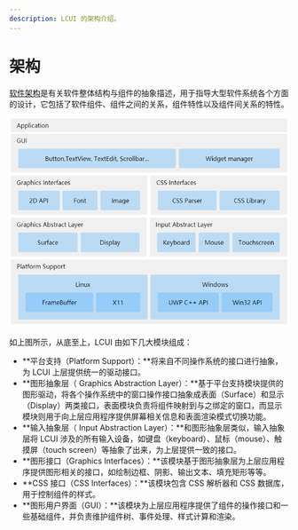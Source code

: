 ```yaml
---
description: LCUI 的架构介绍。
---
```


# 架构

[软件架构](https://zh.wikipedia.org/wiki/%E8%BD%AF%E4%BB%B6%E6%9E%B6%E6%9E%84)是有关软件整体结构与组件的抽象描述，用于指导大型软件系统各个方面的设计，它包括了软件组件、组件之间的关系，组件特性以及组件间关系的特性。

![&#x67B6;&#x6784;&#x56FE;](../.gitbook/assets/architecture.png)

如上图所示，从底至上，LCUI 由如下几大模块组成：

* **平台支持（Platform Support）：**将来自不同操作系统的接口进行抽象，为 LCUI 上层提供统一的驱动接口。
* **图形抽象层（ Graphics Abstraction Layer）：**基于平台支持模块提供的图形驱动，将各个操作系统中的窗口操作接口抽象成表面（Surface）和显示（Display）两类接口，表面模块负责将组件映射到与之绑定的窗口，而显示模块则用于向上层应用程序提供屏幕相关信息和表面渲染模式切换功能。
* **输入抽象层（ Input Abstraction Layer）：**和图形抽象层类似，输入抽象层将 LCUI 涉及的所有输入设备，如键盘（keyboard）、鼠标（mouse）、触摸屏（touch screen）等抽象了出来，为上层提供一致的接口。
* **图形接口（Graphics Interfaces）：**该模块基于图形抽象层为上层应用程序提供图形相关的接口，如绘制边框、阴影、输出文本、填充矩形等等。
* **CSS 接口（CSS Interfaces）：**该模块包含 CSS 解析器和 CSS 数据库，用于控制组件的样式。
* **图形用户界面（GUI）：**该模块为上层应用程序提供了组件的操作接口和一些基础组件，并负责维护组件树、事件处理、样式计算和渲染。

